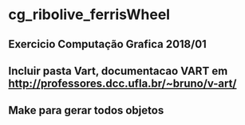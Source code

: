 # cg_ribolive_ferrisWheel

## Exercicio Computação Grafica 2018/01

## Incluir pasta Vart, documentacao VART em http://professores.dcc.ufla.br/~bruno/v-art/
## Make para gerar todos objetos
